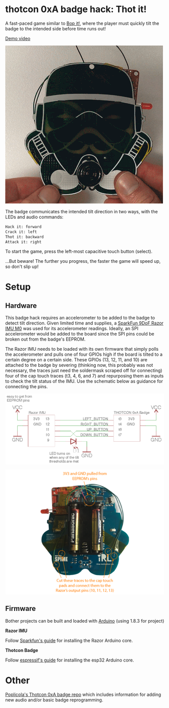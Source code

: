 # thotcon 0xA badge hack: Thot it!

A fast-paced game similar to [Bop it!](https://en.wikipedia.org/wiki/Bop_It), where the player must quickly tilt the badge to the intended side before time runs out!

[Demo video](https://youtu.be/yE6hTh4mn40)

![](thot-it.gif)

The badge communicates the intended tilt direction in two ways, with the LEDs and audio commands:

```
Hack it: forward
Crack it: left
Thot it: backward
Attack it: right
```

To start the game, press the left-most capacitive touch button (select).

...But beware! The further you progress, the faster the game will speed up, so don't slip up!

# Setup

## Hardware

This badge hack requires an accelerometer to be added to the badge to detect tilt direction. Given limited time and supplies, a [SparkFun 9DoF Razor IMU M0](https://www.sparkfun.com/products/14001) was used for its accelerometer readings. Ideally, an SPI accelerometer would be added to the board since the SPI pins could be broken out from the badge's EEPROM.

The Razor IMU needs to be loaded with its own firmware that simply polls the accelerometer and pulls one of four GPIOs high if the board is tilted to a certain degree on a certain side. These GPIOs (13, 12, 11, and 10) are attached to the badge by severing (thinking now, this probably was not necessary, the traces just need the soldermask scraped off for connecting) four of the cap touch traces (t3, 4, 6, and 7) and repurposing them as inputs to check the tilt status of the IMU. Use the schematic below as guidance for connecting the pins.

![](thot-it_schematic.png)

![](badge-back.png)

## Firmware

Bother projects can be built and loaded with [Arduino](https://www.arduino.cc/en/Main/Software) (using 1.8.3 for project)

**Razor IMU**

Follow [Sparkfun's guide](https://learn.sparkfun.com/tutorials/9dof-razor-imu-m0-hookup-guide#installing-the-9dof-razor-arduino-core) for installing the Razor Arduino core.

**Thotcon Badge**

Follow [espressif's guide](https://github.com/espressif/arduino-esp32#installation-instructions) for installing the esp32 Arduino core.

# Other

[Poplicola's Thotcon 0xA badge repo](https://github.com/poplicola/Thotcon0xA_Pub) which includes information for adding new audio and/or basic badge reprogramming.